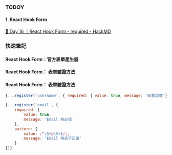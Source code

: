 ### TODOY
 #### 1.   React Hook Form
[🏅 Day 16 ｜React Hook Form - required - HackMD](https://hackmd.io/@hexschool/SJP7QZxCc)








### 快速筆記
####  React Hook Form：官方表單產生器
####  React Hook Form： 表單驗證方法
####  React Hook Form： 表單驗證方法
```js
{...register('username', { required: { value: true, message: '給我填哦'} })}

{...register('email', {
	required: {
		value: true,
		message: 'Email 為必填'
	},
	pattern: {
		value: /^\S+@\S+$/i,
		message: 'Email 格式不正確'
	}
})}

```